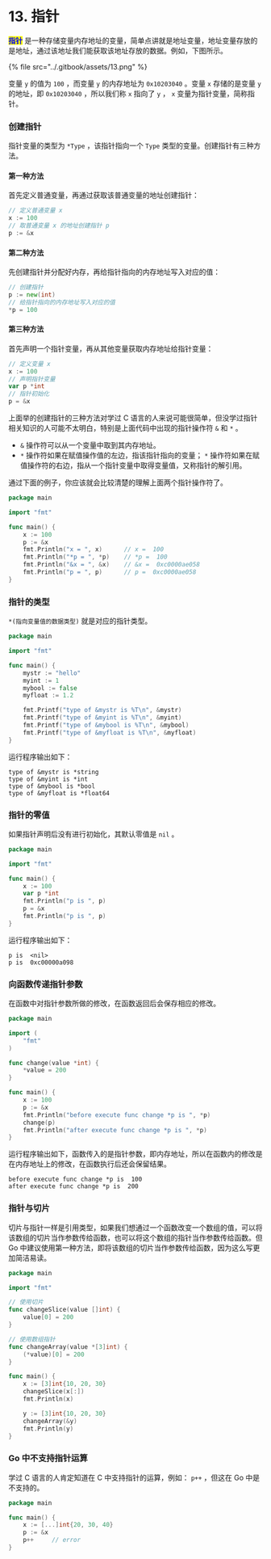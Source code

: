 # 13. 指针

<mark style="color:blue;">**指针**</mark> <mark style="color:blue;"></mark>是一种存储变量内存地址的变量，简单点讲就是地址变量，地址变量存放的是地址，通过该地址我们能获取该地址存放的数据。例如，下图所示。

{% file src="../.gitbook/assets/13.png" %}

变量 `y` 的值为 `100` ，而变量 `y` 的内存地址为 `0x10203040` 。变量 `x` 存储的是变量 `y` 的地址，即 `0x10203040` ，所以我们称 `x` 指向了 `y` ， `x` 变量为指针变量，简称指针。

### 创建指针

指针变量的类型为 `*Type` ，该指针指向一个 `Type` 类型的变量。创建指针有三种方法。

#### 第一种方法

首先定义普通变量，再通过获取该普通变量的地址创建指针：

```go
// 定义普通变量 x
x := 100
// 取普通变量 x 的地址创建指针 p
p := &x
```

#### 第二种方法

先创建指针并分配好内存，再给指针指向的内存地址写入对应的值：

```go
// 创建指针
p := new(int)
// 给指针指向的内存地址写入对应的值
*p = 100
```

#### 第三种方法

首先声明一个指针变量，再从其他变量获取内存地址给指针变量：

```go
// 定义变量 x
x := 100
// 声明指针变量
var p *int
// 指针初始化
p = &x
```

上面举的创建指针的三种方法对学过 C 语言的人来说可能很简单，但没学过指针相关知识的人可能不太明白，特别是上面代码中出现的指针操作符 `&` 和 `*` 。

* `&` 操作符可以从一个变量中取到其内存地址。
* `*` 操作符如果在赋值操作值的左边，指该指针指向的变量； `*` 操作符如果在赋值操作符的右边，指从一个指针变量中取得变量值，又称指针的解引用。

通过下面的例子，你应该就会比较清楚的理解上面两个指针操作符了。

```go
package main

import "fmt"

func main() {
	x := 100
	p := &x
	fmt.Println("x = ", x)      // x =  100
	fmt.Println("*p = ", *p)    // *p =  100
	fmt.Println("&x = ", &x)    // &x =  0xc0000ae058
	fmt.Println("p = ", p)      // p =  0xc0000ae058
}
```

### 指针的类型

`*(指向变量值的数据类型)` 就是对应的指针类型。

```go
package main

import "fmt"

func main() {
	mystr := "hello"
	myint := 1
	mybool := false
	myfloat := 1.2

	fmt.Printf("type of &mystr is %T\n", &mystr)
	fmt.Printf("type of &myint is %T\n", &myint)
	fmt.Printf("type of &mybool is %T\n", &mybool)
	fmt.Printf("type of &myfloat is %T\n", &myfloat)
}
```

运行程序输出如下：

```
type of &mystr is *string
type of &myint is *int
type of &mybool is *bool
type of &myfloat is *float64
```

### 指针的零值

如果指针声明后没有进行初始化，其默认零值是 `nil` 。

```go
package main

import "fmt"

func main() {
	x := 100
	var p *int
	fmt.Println("p is ", p)
	p = &x
	fmt.Println("p is ", p)
}
```

运行程序输出如下：

```
p is  <nil>
p is  0xc00000a098
```

### 向函数传递指针参数

在函数中对指针参数所做的修改，在函数返回后会保存相应的修改。

```go
package main

import (
	"fmt"
)

func change(value *int) {
	*value = 200
}

func main() {
	x := 100
	p := &x
	fmt.Println("before execute func change *p is ", *p)
	change(p)
	fmt.Println("after execute func change *p is ", *p)
}
```

运行程序输出如下，函数传入的是指针参数，即内存地址，所以在函数内的修改是在内存地址上的修改，在函数执行后还会保留结果。

```
before execute func change *p is  100
after execute func change *p is  200
```

### 指针与切片

切片与指针一样是引用类型，如果我们想通过一个函数改变一个数组的值，可以将该数组的切片当作参数传给函数，也可以将这个数组的指针当作参数传给函数。但 Go 中建议使用第一种方法，即将该数组的切片当作参数传给函数，因为这么写更加简洁易读。

```go
package main

import "fmt"

// 使用切片
func changeSlice(value []int) {
	value[0] = 200
}

// 使用数组指针
func changeArray(value *[3]int) {
	(*value)[0] = 200
}

func main() {
	x := [3]int{10, 20, 30}
	changeSlice(x[:])
	fmt.Println(x)

	y := [3]int{10, 20, 30}
	changeArray(&y)
	fmt.Println(y)
}
```

### Go 中不支持指针运算

学过 C 语言的人肯定知道在 C 中支持指针的运算，例如： `p++` ，但这在 Go 中是不支持的。

```go
package main

func main() {
    x := [...]int{20, 30, 40}
    p := &x
    p++     // error
}
```
